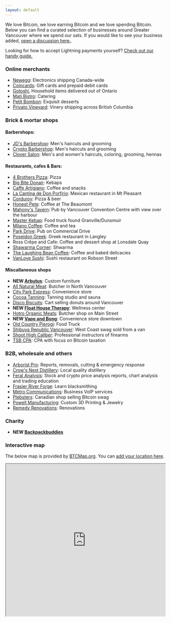 ```yaml
---
layout: default
---
```


We love Bitcoin, we love earning Bitcoin and we love spending Bitcoin. Below you can find a curated selection of businesses around Greater Vancouver where we spend our sats. If you would like to see your business added, [open a discussion here.](https://github.com/VancouverBitdevs/VancouverBitdevs.github.io/discussions/categories/merchants).

Looking for how to accept Lightning payments yourself? [Check out our handy guide.](/notes/2023-01_pos)

### Online merchants

- [Newegg](https://www.newegg.ca): Electronics shipping Canada-wide
- [Coincards](https://coincards.com/): Gift cards and prepaid debit cards
- [Gotoshi](https://gotoshi.ca/store-listing/), Household items delivered out of Ontario
- [Mati Bistro](https://www.matibistro.com/home): Catering
- [Petit Bombon](https://www.instagram.com/petitbombon12/): Exquisit desserts
- [Privato Vineyard](https://www.privato.ca/bitcoin): Vinery shipping across British Columbia

### Brick & mortar shops

#### Barbershops:

- [JD's Barbershop](https://www.jdsbarbershop.com/): Men's haircuts and grooming
- [Crypto Barbershop](https://cryptobarbershops.com/): Men's haircuts and grooming
- [Clover Salon](https://www.cloversalon.com/): Men's and women's haircuts, coloring, grooming, hennas

#### Restaurants, cafes & Bars:

- [4 Brothers Pizza](https://online-ordering-4-brothers-pizza.brygid.online/zgrid/themes/13400/portal/index.jsp): Pizza
- [Big Bite Donair](https://bigbitedonair.ca/): Kebaps
- [Caffe Artigiano](https://caffeartigiano.com/): Coffee and snacks
- [La Cantina de Don Porfirio](https://www.instagram.com/donporfiriovan): Mexican restaurant in Mt Pleasant
- [Corduroy](https://www.corduroyrestaurant.com/): Pizza & beer
- [Honest Pete](https://honesttopete.com/): Coffee at The Beaumont
- [Mahony's Tavern](https://www.mahonystavern.com/): Pub by Vancouver Convention Centre with view over the harbour
- [Master Kebap](https://master-chef.ca/): Food truck found Granville/Dunsmuir
- [Milano Coffee](https://www.milanocoffee.ca/): Coffee and tea
- [Park Drive](https://www.parkdrive.ca/): Pub on Commercial Drive
- [Poseidon Greek](https://poseidonrestaurant.ca/): Greek restaurant in Langley
- Ross Crêpe and Cafe: Coffee and dessert shop at Lonsdale Quay
- [Shawarma Corner](https://zomi.menu/?shop=497&utm=&table=): Shwarma
- [The Laughing Bean Coffee](https://www.laughingbeancoffee.com/): Coffee and baked delicacies
- [VanLove Sushi](https://vanlove.ca/): Sushi restaurant on Robson Street

#### Miscallaneous shops

- **NEW [Arbutus](https://arbutus.com/)**: Custom furniture
- [All Natural Meat](https://www.allnaturalmeatshop.com/): Butcher in North Vancouver
- [City Park Express](https://goo.gl/maps/GLqh1dquS5dAK9Zg9): Convenience store
- [Cocoa Tanning](https://www.cocoatanning.ca/): Tanning studio and sauna
- [Disco Biscuits](https://discobiscuits.ca/): Cart selling donuts around Vancouver
- **NEW [Float House Therapy](https://floathouse.ca/)**: Wellness center
- [Hotro Organic Meats](https://hotro.ca/): Butcher shop on Main Street
- **NEW [Vape and Bong](https://drvape-smoke-and-bong.business.site/)**: Convenience store downtown
- [Old Country Pierogi](http://www.oldcountrypierogi.com/): Food Truck
- [Shibuya Republic Vancouver](https://www.instagram.com/shibuyarepublik/): West Coast swag sold from a van
- [Shoot High Caliber](https://shoothc.ca/): Professional instructors of firearms
- [TSB CPA](https://www.tsbcpa.ca/): CPA with focus on Bitcoin taxation

### B2B, wholesale and others

- [Arborist Pro](https://www.arborist-pro.ca/): Reports, removals, cutting & emergency response
- [Crow's Nest Distillery](http://www.crowsnestdistillery.com/): Local quality distillery
- [Feral Analysis](https://www.feralanalysis.com): Stock and crypto price analysis reports, chart analysis and trading education
- [Frasier River Forge](https://fraserriverforge.com/): Learn blacksmithing
- [Metro Communications](https://www.yelp.ca/biz/metro-communications-burnaby): Business VoIP services
- [Plebsters](https://plebsters.com/): Canadian shop selling Bitcoin swag
- [Powell Manufacturing](https://powellmanufactory.com/): Custom 3D Printing & Jewelry
- [Remedy Renovations](https://remedy-renovations.com/): Renovations

### Charity

- **NEW [Backpackbuddies](https://www.backpackbuddies.ca/crypto/)**

### Interactive map

The below map is provided by [BTCMap.org](https://btcmap.org/). You can [add your location here](https://btcmap.org/add-location).

<iframe
id="btcmap"
title="BTC Map"
width="100%" height="480"
allowfullscreen="true"
src="https://www.btcmap.org/map?lat=49.326912087086605&long=-122.85976409912111&lat=49.11747845930749&long=-123.3424758911133"
></iframe>
